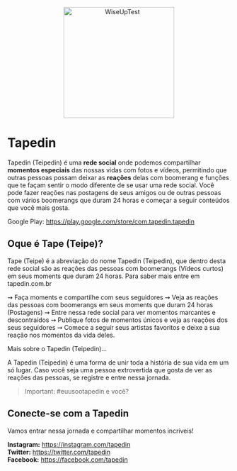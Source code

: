 <p align="center">
  <img src="https://imgur.com/RXUY6ow.png" width="250" title="WiseUpTest">
</p>

# Tapedin

Tapedin (Teipedin) é uma **rede social** onde podemos compartilhar **momentos especiais** das nossas vidas com fotos e vídeos, permitindo que outras pessoas possam deixar as **reações** delas com boomerang e funções que te façam sentir o modo diferente de se usar uma rede social. Você pode fazer reações nas postagens de seus amigos ou de outras pessoas com vários boomerangs que duram 24 horas e começar a seguir conteúdos que você mais gosta.

Google Play: https://play.google.com/store/com.tapedin.tapedin

## Oque é Tape (Teipe)?

Tape (Teipe) é a abreviação do nome Tapedin (Teipedin), que dentro desta rede social são as reações das pessoas com boomerangs (Vídeos curtos) em seus moments que duram 24 horas. Para saber mais entre em tapedin.com.br

⇝ Faça moments e compartilhe com seus seguidores
⇝ Veja as reações das pessoas com boomerangs em seus moments que duram 24 horas (Postagens)
⇝ Entre nessa rede social para ver momentos marcantes e descontraídos
⇝ Publique fotos de momentos únicos e veja as reações dos seus seguidores
⇝ Comece a seguir seus artistas favoritos e deixe a sua reação nos momentos da vida deles.

Mais sobre o Tapedin (Teipedin)...

A Tapedin (Teipedin) é uma forma de unir toda a história de sua vida em um só lugar. Caso você seja uma pessoa extrovertida que gosta de ver as reações das pessoas, se registre e entre nessa jornada.

> Important: #euusootapedin e você?

## Conecte-se com a Tapedin

Vamos entrar nessa jornada e compartilhar momentos incríveis!

**Instagram:** https://instagram.com/tapedin <br/>
**Twitter:** https://twitter.com/tapedin <br/>
**Facebook:** https://facebook.com/tapedin <br/>
